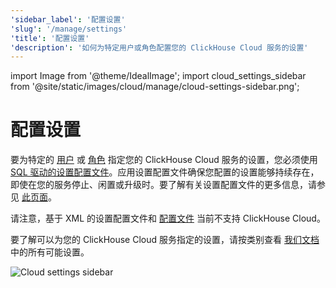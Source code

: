 ```yaml
---
'sidebar_label': '配置设置'
'slug': '/manage/settings'
'title': '配置设置'
'description': '如何为特定用户或角色配置您的 ClickHouse Cloud 服务的设置'
---
```


import Image from '@theme/IdealImage';
import cloud_settings_sidebar from '@site/static/images/cloud/manage/cloud-settings-sidebar.png';

# 配置设置

要为特定的 [用户](/operations/access-rights#user-account-management) 或 [角色](/operations/access-rights#role-management) 指定您的 ClickHouse Cloud 服务的设置，您必须使用 [SQL 驱动的设置配置文件](/operations/access-rights#settings-profiles-management)。应用设置配置文件确保您配置的设置能够持续存在，即使在您的服务停止、闲置或升级时。要了解有关设置配置文件的更多信息，请参见 [此页面](/operations/settings/settings-profiles.md)。

请注意，基于 XML 的设置配置文件和 [配置文件](/operations/configuration-files.md) 当前不支持 ClickHouse Cloud。

要了解可以为您的 ClickHouse Cloud 服务指定的设置，请按类别查看 [我们文档](/operations/settings) 中的所有可能设置。

<Image img={cloud_settings_sidebar} size="sm" alt="Cloud settings sidebar" border/>
